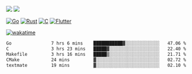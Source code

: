 [![](https://img.shields.io/badge/Windows_11-Pro-292e33?style=flat-square&logo=windows&logoColor=ffffff)](https://www.microsoft.com/en-us/windows/)
[![](https://img.shields.io/badge/macOS-Sequoia-292e33?style=flat-square&logo=apple&logoColor=ffffff)](https://www.apple.com/macbook-pro/) 

[![Go](https://img.shields.io/badge/-Go-DEA584?style=flat&logo=go&logoColor=000000)](https://golang.org/)
[![Rust](https://img.shields.io/badge/-Rust-DEA584?style=flat&logo=rust&logoColor=000000)](https://www.rust-lang.org)
[![C](https://img.shields.io/badge/--DEA584?style=flat&logo=c&logoColor=000000)](https://www.c-language.org/)
[![Flutter](https://img.shields.io/badge/-Flutter-DEA584?style=flat&logo=flutter&logoColor=000000)](https://flutter.dev/)

[![wakatime](https://wakatime.com/badge/user/9bb0c784-91ca-4b5c-8e9c-b13ece0f7b09.svg)](https://wakatime.com/@9bb0c784-91ca-4b5c-8e9c-b13ece0f7b09)


<!--START_SECTION:waka-->

```txt
Go               7 hrs 6 mins    ███████████▓░░░░░░░░░░░░░   47.06 %
C                3 hrs 23 mins   █████▓░░░░░░░░░░░░░░░░░░░   22.40 %
Makefile         3 hrs 16 mins   █████▒░░░░░░░░░░░░░░░░░░░   21.71 %
CMake            24 mins         ▓░░░░░░░░░░░░░░░░░░░░░░░░   02.72 %
textmate         19 mins         ▓░░░░░░░░░░░░░░░░░░░░░░░░   02.10 %
```

<!--END_SECTION:waka-->

